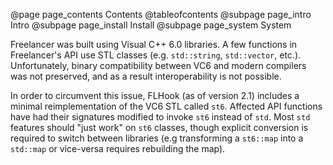 @page page_contents Contents
@tableofcontents
@subpage page_intro Intro
@subpage page_install Install
@subpage page_system System

Freelancer was built using Visual C++ 6.0 libraries. A few functions in Freelancer's API use STL classes (e.g. `std::string`, `std::vector`, etc.). Unfortunately, binary compatibility between VC6 and modern compilers was not preserved, and as a result interoperability is not possible.

In order to circumvent this issue, FLHook (as of version 2.1) includes a minimal reimplementation of the VC6 STL called `st6`. Affected API functions have had their signatures modified to invoke `st6` instead of `std`. Most `std` features should "just work" on `st6` classes, though explicit conversion is required to switch between libraries (e.g transforming a `st6::map` into a `std::map` or vice-versa requires rebuilding the map).